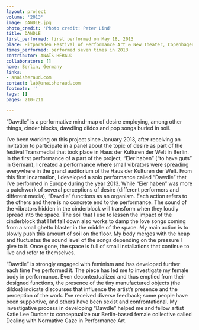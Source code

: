 ```yaml
---
layout: project
volume: '2013'
image: DAWDLE.jpg
photo_credit: 'Photo credit: Peter Lind'
title: DAWDLE
first_performed: first performed on May 18, 2013
place: Hitparaden Festival of Performance Art & New Theater, Copenhagen, Denmark
times_performed: performed seven times in 2013
contributor: ANAÏS HÉRAUD
collaborators: []
home: Berlin, Germany
links:
- anaisheraud.com
contact: lab@anaisheraud.com
footnote: ''
tags: []
pages: 210-211

---
```


“Dawdle” is a performative mind-map of desire employing, among other things, cinder blocks, dawdling dildos and pop songs buried in soil.

I’ve been working on this project since January 2013, after receiving an invitation to participate in a panel about the topic of desire as part of the festival Transmedial that took place in Haus der Kulturen der Welt in Berlin. In the first performance of a part of the project, “Eier haben” (“to have guts” in German), I created a performance where small vibrators were spreading everywhere in the grand auditorium of the Haus der Kulturen der Welt. From this first incarnation, I developed a solo performance called “Dawdle” that I’ve performed in Europe during the year 2013. While “Eier haben” was more a patchwork of several perceptions of desire (different performers and different media), “Dawdle” functions as an organism. Each action refers to the others and there is no concrete end to the performance. The sound of the vibrators hidden in the cinderblock will transform when they loudly spread into the space. The soil that I use to lessen the impact of the cinderblock that I let fall down also works to damp the love songs coming from a small ghetto blaster in the middle of the space. My main action is to slowly push this amount of soil on the floor. My body merges with the heap and fluctuates the sound level of the songs depending on the pressure I give to it. Once gone, the space is full of small installations that continue to live and refer to themselves.

“Dawdle” is strongly engaged with feminism and has developed further each time I’ve performed it. The piece has led me to investigate my female body in performance. Even decontextualized and thus emptied from their designed functions, the presence of the tiny manufactured objects (the dildos) indicate discourses that influence the artist’s presence and the perception of the work. I’ve received diverse feedback; some people have been supportive, and others have been sexist and confrontational. My investigative process in developing “Dawdle” helped me and fellow artist Katie Lee Dunbar to conceptualize our Berlin-based female collective called Dealing with Normative Gaze in Performance Art.
